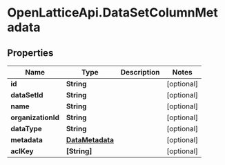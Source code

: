 # OpenLatticeApi.DataSetColumnMetadata

## Properties

Name | Type | Description | Notes
------------ | ------------- | ------------- | -------------
**id** | **String** |  | [optional] 
**dataSetId** | **String** |  | [optional] 
**name** | **String** |  | [optional] 
**organizationId** | **String** |  | [optional] 
**dataType** | **String** |  | [optional] 
**metadata** | [**DataMetadata**](DataMetadata.md) |  | [optional] 
**aclKey** | **[String]** |  | [optional] 


